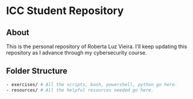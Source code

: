 # ICC Student Repository

## About
This is the personal repository of Roberta Luz Vieira.
I'll keep updating this repository as I advance through my cybersecurity course.

## Folder Structure
```bash
- exercises/ # All the scripts, bash, powershell, python go here.
- resources/ # All the helpful resources needed go here.
